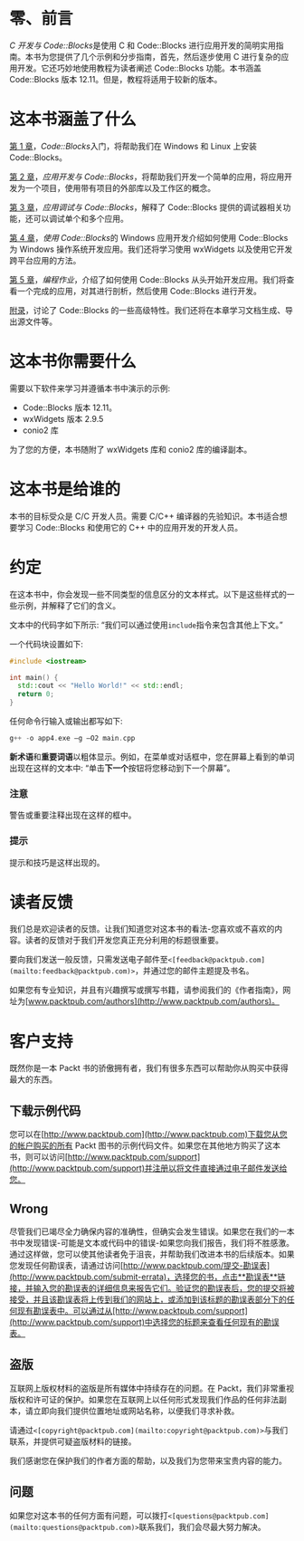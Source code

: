 # 零、前言

*C 开发与 Code::Blocks*是使用 C 和 Code::Blocks 进行应用开发的简明实用指南。本书为您提供了几个示例和分步指南，首先，然后逐步使用 C 进行复杂的应用开发。它还巧妙地使用教程为读者阐述 Code::Blocks 功能。本书涵盖 Code::Blocks 版本 12.11。但是，教程将适用于较新的版本。

# 这本书涵盖了什么

[第 1 章](1.html "Chapter 1. Getting Started with Code::Blocks")，*Code::Blocks*入门，将帮助我们在 Windows 和 Linux 上安装 Code::Blocks。

[第 2 章](2.html "Chapter 2. App Development with Code::Blocks")，*应用开发与 Code::Blocks*，将帮助我们开发一个简单的应用，将应用开发为一个项目，使用带有项目的外部库以及工作区的概念。

[第 3 章](3.html "Chapter 3. App Debugging with Code::Blocks")，*应用调试与 Code::Blocks*，解释了 Code::Blocks 提供的调试器相关功能，还可以调试单个和多个应用。

[第 4 章](4.html "Chapter 4. Windows App Development with Code::Blocks")，*使用 Code::Blocks*的 Windows 应用开发介绍如何使用 Code::Blocks 为 Windows 操作系统开发应用。我们还将学习使用 wxWidgets 以及使用它开发跨平台应用的方法。

[第 5 章](5.html "Chapter 5. Programming Assignment")，*编程作业*，介绍了如何使用 Code::Blocks 从头开始开发应用。我们将查看一个完成的应用，对其进行剖析，然后使用 Code::Blocks 进行开发。

[附录](6.html "Appendix A. Appendix")，讨论了 Code::Blocks 的一些高级特性。我们还将在本章学习文档生成、导出源文件等。

# 这本书你需要什么

需要以下软件来学习并遵循本书中演示的示例:

*   Code::Blocks 版本 12.11。
*   wxWidgets 版本 2.9.5
*   conio2 库

为了您的方便，本书随附了 wxWidgets 库和 conio2 库的编译副本。

# 这本书是给谁的

本书的目标受众是 C/C 开发人员。需要 C/C++ 编译器的先验知识。本书适合想要学习 Code::Blocks 和使用它的 C++ 中的应用开发的开发人员。

# 约定

在这本书中，你会发现一些不同类型的信息区分的文本样式。以下是这些样式的一些示例，并解释了它们的含义。

文本中的代码字如下所示: “我们可以通过使用`include`指令来包含其他上下文。”

一个代码块设置如下:

```cpp
#include <iostream>

int main() {
  std::cout << "Hello World!" << std::endl;
  return 0;
}
```

任何命令行输入或输出都写如下:

```cpp
g++ -o app4.exe –g –O2 main.cpp

```

**新术语**和**重要词语**以粗体显示。例如，在菜单或对话框中，您在屏幕上看到的单词出现在这样的文本中: “单击**下一个**按钮将您移动到下一个屏幕”。

### 注意

警告或重要注释出现在这样的框中。

### 提示

提示和技巧是这样出现的。

# 读者反馈

我们总是欢迎读者的反馈。让我们知道您对这本书的看法-您喜欢或不喜欢的内容。读者的反馈对于我们开发您真正充分利用的标题很重要。

要向我们发送一般反馈，只需发送电子邮件至`<[feedback@packtpub.com](mailto:feedback@packtpub.com)>`，并通过您的邮件主题提及书名。

如果您有专业知识，并且有兴趣撰写或撰写书籍，请参阅我们的《作者指南》，网址为[www.packtpub.com/authors](http://www.packtpub.com/authors)。

# 客户支持

既然你是一本 Packt 书的骄傲拥有者，我们有很多东西可以帮助你从购买中获得最大的东西。

## 下载示例代码

您可以在[http://www.packtpub.com](http://www.packtpub.com)下载您从您的帐户购买的所有 Packt 图书的示例代码文件。如果您在其他地方购买了这本书，则可以访问[http://www.packtpub.com/support](http://www.packtpub.com/support)并注册以将文件直接通过电子邮件发送给您。

## Wrong

尽管我们已竭尽全力确保内容的准确性，但确实会发生错误。如果您在我们的一本书中发现错误-可能是文本或代码中的错误-如果您向我们报告，我们将不胜感激。通过这样做，您可以使其他读者免于沮丧，并帮助我们改进本书的后续版本。如果您发现任何勘误表，请通过访问[http://www.packtpub.com/提交-勘误表](http://www.packtpub.com/submit-errata)，选择您的书，点击**勘误表**链接，并输入您的勘误表的详细信息来报告它们。验证您的勘误表后，您的提交将被接受，并且该勘误表将上传到我们的网站上，或添加到该标题的勘误表部分下的任何现有勘误表中。可以通过从[http://www.packtpub.com/support](http://www.packtpub.com/support)中选择您的标题来查看任何现有的勘误表。

## 盗版

互联网上版权材料的盗版是所有媒体中持续存在的问题。在 Packt，我们非常重视版权和许可证的保护。如果您在互联网上以任何形式发现我们作品的任何非法副本，请立即向我们提供位置地址或网站名称，以便我们寻求补救。

请通过`<[copyright@packtpub.com](mailto:copyright@packtpub.com)>`与我们联系，并提供可疑盗版材料的链接。

我们感谢您在保护我们的作者方面的帮助，以及我们为您带来宝贵内容的能力。

## 问题

如果您对这本书的任何方面有问题，可以拨打`<[questions@packtpub.com](mailto:questions@packtpub.com)>`联系我们，我们会尽最大努力解决。